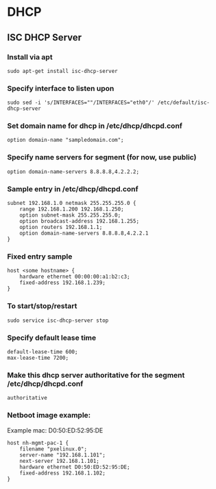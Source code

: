# DHCP

## ISC DHCP Server

### Install via apt

    sudo apt-get install isc-dhcp-server

### Specify interface to listen upon

    sudo sed -i 's/INTERFACES=""/INTERFACES="eth0"/' /etc/default/isc-dhcp-server

### Set domain name for dhcp in /etc/dhcp/dhcpd.conf

    option domain-name "sampledomain.com";

### Specify name servers for segment (for now, use public)

    option domain-name-servers 8.8.8.8,4.2.2.2;

### Sample entry in /etc/dhcp/dhcpd.conf

    subnet 192.168.1.0 netmask 255.255.255.0 {
        range 192.168.1.200 192.168.1.250;
        option subnet-mask 255.255.255.0;
        option broadcast-address 192.168.1.255;
        option routers 192.168.1.1;
        option domain-name-servers 8.8.8.8,4.2.2.1
    }

### Fixed entry sample

    host <some hostname> {
        hardware ethernet 00:00:00:a1:b2:c3;
        fixed-address 192.168.1.239;
    }

### To start/stop/restart

    sudo service isc-dhcp-server stop

### Specify default lease time

    default-lease-time 600;
    max-lease-time 7200;

### Make this dhcp server authoritative for the segment /etc/dhcp/dhcpd.conf

    authoritative

### Netboot image example:

Example mac: D0:50:ED:52:95:DE

    host nh-mgmt-pac-1 {
        filename "pxelinux.0";
        server-name "192.168.1.101";
        next-server 192.168.1.101;
        hardware ethernet D0:50:ED:52:95:DE;
        fixed-address 192.168.1.102;
    }

